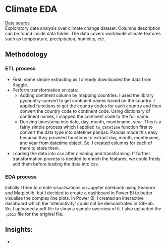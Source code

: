 # Climate EDA
[Data source](https://www.kaggle.com/datasets/goyaladi/climate-insights-dataset)  
Exploratory data analysis over climate change dataset. Columns description can be found inside data folder. The data covers worldwide climate features such as temperature, precipitation, humidity, etc.  
## Methodology
### ETL process 
* First, some simple extracting as I already downloaded the data from Kaggle.
* Perform transformation on data:
  - Adding continent column by mapping countries. I used the library pycountry-convert to get continent names based on the country. I applied functions to get the country codes for each country and then convert the country code to continent code. Using dictionary of continent names, I mapped the continent code to the full name.
  - Deriving timestamp into date, day, month, monthname, year. This is a fairly simple process which I applied `to_datetime` function first to convert the data type into datetime pandas. Pandas made this easy because they provided functions to extract day, month, monthname, and year from datetime object. So, I created columns for each of them to store them. 
* Loading the data into csv after cleaning and transforming. If further transformation process is needed to enrich the features, we could freely add them before loading the data into csv.
### EDA process
Initially I tried to create visualisations on Jupyter notebook using Seaborn and Matplotlib, but I decided to create a dashboard in Power BI to better visualise the complex line plots. In Power BI, I created an interactive dashboard which the 'interactivity' could not be demonstrated in GitHub. So, I uploaded a pdf file to show a sample overview of it. I also uploaded the `.pbix` file for the original file.
## Insights:
* 
